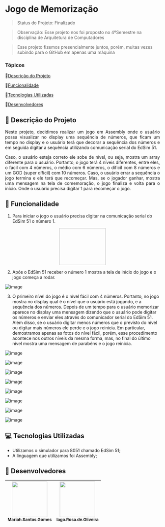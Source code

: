 # Jogo de Memorização

> Status do Projeto: Finalizado

> Observação: Esse projeto nos foi proposto no 4ºSemestre na disciplina de Arquitetura de Computadores

> Esse projeto fizemos presencialmente juntos, porém, muitas vezes subindo para o GitHub em apenas uma máquina

### Tópicos
🔹[Descrição do Projeto](#pencil-descrição-do-projeto)

🔹[Funcionalidade](#mag_right-funcionalidade)

🔹[Tecnologias Utilizadas](#computer-tecnologias-utilizadas)

🔹[Desenvolvedores](#busts_in_silhouette-desenvolvedores)

## :pencil: Descrição do Projeto

<div align="justify">
	
Neste projeto, decidimos realizar um jogo em Assembly onde o usuário possa visualizar no display uma sequência de números, que ficam um tempo no display e o usuário terá que decorar a sequência dos números e em seguida digitar a sequência utilizando comunicação serial do EdSim 51. 
	
Caso, o usuário esteja correto ele sobe de nível, ou seja, mostra um array diferente para o usuário. Portanto, o jogo terá 4 níveis diferentes, entre eles, o fácil com 4 números, o médio com 6 números, o díficil com 8 números e um GOD (super díficil) com 10 números. Caso, o usuário errar a sequência o jogo termina e ele terá que recomeçar. Mas, se o jogador ganhar, mostra uma mensagem na tela de comemoração, o jogo finaliza e volta para o início. Onde o usuário precisa digitar 1 para recomeçar o jogo. 	

</div>

## :mag_right: Funcionalidade
1. Para iniciar o jogo o usuário precisa digitar na comunicação serial do EdSim 51 o número 1.
   
<div align="center">
	<img width=150 height=120 src"https://github.com/Mariah-Gomes/ProjetoAssembly/assets/141663285/5a8a35b6-d47e-4a52-9e22-dfcb11d7e1dd"/>
</div>

2. Após o EdSim 51 receber o número 1 mostra a tela de início do jogo e o jogo começa a rodar. 

![image](https://github.com/Mariah-Gomes/ProjetoAssembly/assets/141663285/efc76219-2780-4e4e-9862-1094d848f83c)

3. O primeiro nível do jogo é o nível fácil com 4 números. Portanto, no jogo mostra no display qual é o nível que o usuário está jogando, e a sequência dos números. Depois de um tempo para o usuário memorizar aparece no display uma mensagem dizendo que o usuário pode digitar os números e enviar eles através do comunicador serial do EdSim 51. Além disso, se o usuário digitar menos números que o previsto do nível ou digitar mais números ele perde e o jogo reinicia.  Em particular, demostramos apenas as fotos do nível fácil, porém, esse procedimento acontece nos outros níveis da mesma forma, mas, no final do último nível mostra uma mensagem de parabéns e o jogo reinicia.

![image](https://github.com/Mariah-Gomes/ProjetoAssembly/assets/141663285/bfd04a03-b8fe-4c30-8299-59765c742176)

![image](https://github.com/Mariah-Gomes/ProjetoAssembly/assets/141663285/2aaea003-79f6-498a-adb9-8231419e196d)

![image](https://github.com/Mariah-Gomes/ProjetoAssembly/assets/141663285/f175afe0-4b1a-4e8b-88b3-3473ccb26fc0)

![image](https://github.com/Mariah-Gomes/ProjetoAssembly/assets/141663285/4b20288e-a159-4621-9570-f06758316f29)

![image](https://github.com/Mariah-Gomes/ProjetoAssembly/assets/141663285/0f363ff9-038c-474b-9a65-970caf0218a0)

![image](https://github.com/Mariah-Gomes/ProjetoAssembly/assets/141663285/8a4c8edf-e8f3-44fd-9d4f-a7b4b06da800)

![image](https://github.com/Mariah-Gomes/ProjetoAssembly/assets/141663285/1fd8c7c5-9e71-48d4-a388-bb0682efa8d5)

![image](https://github.com/Mariah-Gomes/ProjetoAssembly/assets/141663285/b4cb5325-dbae-414d-bca4-6bbb5250846d)

## :computer: Tecnologias Utilizadas
- Utilizamos o simulador para 8051 chamado EdSim 51;
- A linguagem que utilizamos foi Assembly;

## :busts_in_silhouette: Desenvolvedores
| [<img loading="lazy" src="https://github.com/Mariah-Gomes/ProjetoCompMovel1/assets/141663285/e6827fd1-d8fe-4740-b6fc-fbbfccd05752" width=115><br><sub>Mariah Santos Gomes</sub>](https://github.com/Mariah-Gomes) | [<img loading="lazy" src="https://github.com/Mariah-Gomes/ProjetoCompMovel1/assets/141663285/66d7e656-b9e4-43b7-94fa-931b736df881" width=115><br><sub>Iago Rosa de Oliveira</sub>](https://github.com/iagorosa28) |
| :---: | :---: |
